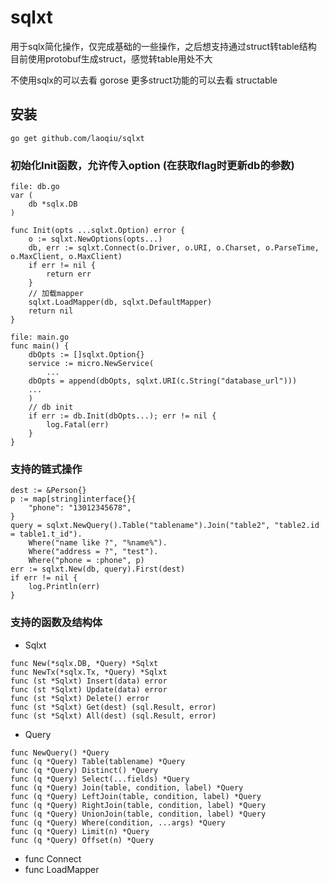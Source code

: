 # sqlxt
用于sqlx简化操作，仅完成基础的一些操作，之后想支持通过struct转table结构
目前使用protobuf生成struct，感觉转table用处不大

不使用sqlx的可以去看 gorose
更多struct功能的可以去看 structable

## 安装
```
go get github.com/laoqiu/sqlxt
```

### 初始化Init函数，允许传入option (在获取flag时更新db的参数)

```
file: db.go
var (
	db *sqlx.DB
)

func Init(opts ...sqlxt.Option) error {
	o := sqlxt.NewOptions(opts...)
	db, err := sqlxt.Connect(o.Driver, o.URI, o.Charset, o.ParseTime, o.MaxClient, o.MaxClient)
	if err != nil {
		return err
	}
	// 加载mapper
	sqlxt.LoadMapper(db, sqlxt.DefaultMapper)
	return nil
}

file: main.go
func main() {
	dbOpts := []sqlxt.Option{}
	service := micro.NewService(
        ...
	dbOpts = append(dbOpts, sqlxt.URI(c.String("database_url")))
	...
	)
	// db init
	if err := db.Init(dbOpts...); err != nil {
		log.Fatal(err)
	}
}
```

### 支持的链式操作
```
dest := &Person{}
p := map[string]interface{}{
    "phone": "13012345678",
}
query = sqlxt.NewQuery().Table("tablename").Join("table2", "table2.id = table1.t_id").
    Where("name like ?", "%name%").
    Where("address = ?", "test").
    Where("phone = :phone", p)
err := sqlxt.New(db, query).First(dest)
if err != nil {
    log.Println(err) 
}
```

### 支持的函数及结构体
* Sqlxt
```
func New(*sqlx.DB, *Query) *Sqlxt
func NewTx(*sqlx.Tx, *Query) *Sqlxt
func (st *Sqlxt) Insert(data) error
func (st *Sqlxt) Update(data) error
func (st *Sqlxt) Delete() error
func (st *Sqlxt) Get(dest) (sql.Result, error)
func (st *Sqlxt) All(dest) (sql.Result, error)
```
* Query
```
func NewQuery() *Query
func (q *Query) Table(tablename) *Query
func (q *Query) Distinct() *Query
func (q *Query) Select(...fields) *Query
func (q *Query) Join(table, condition, label) *Query
func (q *Query) LeftJoin(table, condition, label) *Query
func (q *Query) RightJoin(table, condition, label) *Query
func (q *Query) UnionJoin(table, condition, label) *Query
func (q *Query) Where(condition, ...args) *Query
func (q *Query) Limit(n) *Query
func (q *Query) Offset(n) *Query
```
* func Connect
* func LoadMapper
